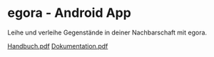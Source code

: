 # egora - Android App
Leihe und verleihe Gegenstände in deiner Nachbarschaft mit egora.

[Handbuch.pdf](https://github.com/NanaMuffin/egora/blob/master/egora_Handbuch.pdf)
[Dokumentation.pdf](https://github.com/NanaMuffin/egora/blob/master/egora_Dokumentation.pdf)

